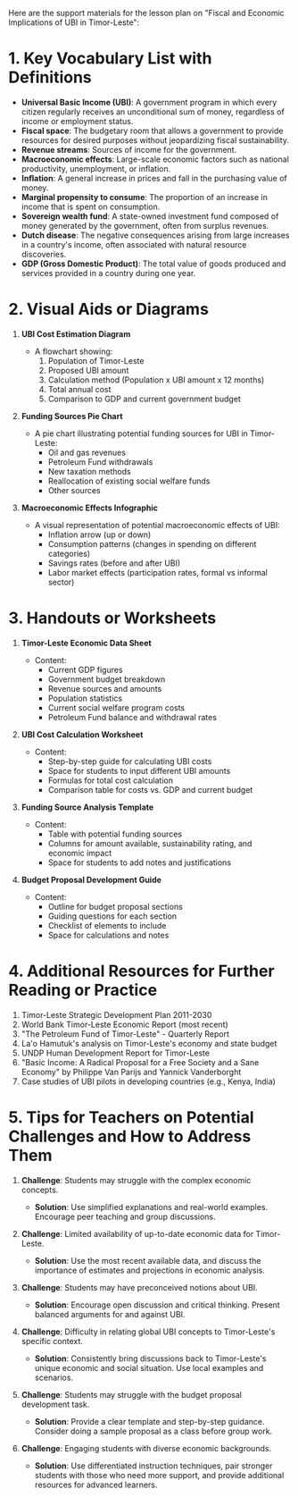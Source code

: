 Here are the support materials for the lesson plan on "Fiscal and Economic Implications of UBI in Timor-Leste":

# 1. Key Vocabulary List with Definitions

- **Universal Basic Income (UBI)**: A government program in which every citizen regularly receives an unconditional sum of money, regardless of income or employment status.
- **Fiscal space**: The budgetary room that allows a government to provide resources for desired purposes without jeopardizing fiscal sustainability.
- **Revenue streams**: Sources of income for the government.
- **Macroeconomic effects**: Large-scale economic factors such as national productivity, unemployment, or inflation.
- **Inflation**: A general increase in prices and fall in the purchasing value of money.
- **Marginal propensity to consume**: The proportion of an increase in income that is spent on consumption.
- **Sovereign wealth fund**: A state-owned investment fund composed of money generated by the government, often from surplus revenues.
- **Dutch disease**: The negative consequences arising from large increases in a country's income, often associated with natural resource discoveries.
- **GDP (Gross Domestic Product)**: The total value of goods produced and services provided in a country during one year.

# 2. Visual Aids or Diagrams

1. **UBI Cost Estimation Diagram**
   - A flowchart showing:
     1. Population of Timor-Leste
     2. Proposed UBI amount
     3. Calculation method (Population x UBI amount x 12 months)
     4. Total annual cost
     5. Comparison to GDP and current government budget

2. **Funding Sources Pie Chart**
   - A pie chart illustrating potential funding sources for UBI in Timor-Leste:
     - Oil and gas revenues
     - Petroleum Fund withdrawals
     - New taxation methods
     - Reallocation of existing social welfare funds
     - Other sources

3. **Macroeconomic Effects Infographic**
   - A visual representation of potential macroeconomic effects of UBI:
     - Inflation arrow (up or down)
     - Consumption patterns (changes in spending on different categories)
     - Savings rates (before and after UBI)
     - Labor market effects (participation rates, formal vs informal sector)

# 3. Handouts or Worksheets

1. **Timor-Leste Economic Data Sheet**
   - Content:
     - Current GDP figures
     - Government budget breakdown
     - Revenue sources and amounts
     - Population statistics
     - Current social welfare program costs
     - Petroleum Fund balance and withdrawal rates

2. **UBI Cost Calculation Worksheet**
   - Content:
     - Step-by-step guide for calculating UBI costs
     - Space for students to input different UBI amounts
     - Formulas for total cost calculation
     - Comparison table for costs vs. GDP and current budget

3. **Funding Source Analysis Template**
   - Content:
     - Table with potential funding sources
     - Columns for amount available, sustainability rating, and economic impact
     - Space for students to add notes and justifications

4. **Budget Proposal Development Guide**
   - Content:
     - Outline for budget proposal sections
     - Guiding questions for each section
     - Checklist of elements to include
     - Space for calculations and notes

# 4. Additional Resources for Further Reading or Practice

1. Timor-Leste Strategic Development Plan 2011-2030
2. World Bank Timor-Leste Economic Report (most recent)
3. "The Petroleum Fund of Timor-Leste" - Quarterly Report
4. La'o Hamutuk's analysis on Timor-Leste's economy and state budget
5. UNDP Human Development Report for Timor-Leste
6. "Basic Income: A Radical Proposal for a Free Society and a Sane Economy" by Philippe Van Parijs and Yannick Vanderborght
7. Case studies of UBI pilots in developing countries (e.g., Kenya, India)

# 5. Tips for Teachers on Potential Challenges and How to Address Them

1. **Challenge**: Students may struggle with the complex economic concepts.
   - **Solution**: Use simplified explanations and real-world examples. Encourage peer teaching and group discussions.

2. **Challenge**: Limited availability of up-to-date economic data for Timor-Leste.
   - **Solution**: Use the most recent available data, and discuss the importance of estimates and projections in economic analysis.

3. **Challenge**: Students may have preconceived notions about UBI.
   - **Solution**: Encourage open discussion and critical thinking. Present balanced arguments for and against UBI.

4. **Challenge**: Difficulty in relating global UBI concepts to Timor-Leste's specific context.
   - **Solution**: Consistently bring discussions back to Timor-Leste's unique economic and social situation. Use local examples and scenarios.

5. **Challenge**: Students may struggle with the budget proposal development task.
   - **Solution**: Provide a clear template and step-by-step guidance. Consider doing a sample proposal as a class before group work.

6. **Challenge**: Engaging students with diverse economic backgrounds.
   - **Solution**: Use differentiated instruction techniques, pair stronger students with those who need more support, and provide additional resources for advanced learners.